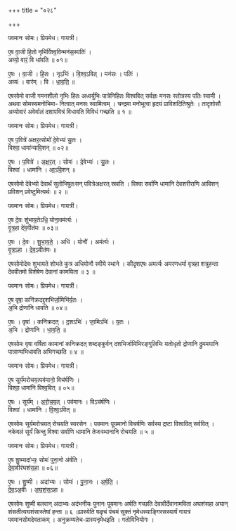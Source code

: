 +++
title = "०२८"

+++


पवमानः सोमः। प्रियमेध। गायत्री।

ए॒ष वा॒जी हि॒तो नृभि॑र्विश्व॒विन्मन॑स॒स्पतिः॑ ।  
अव्यो॒ वारं॒ वि धा॑वति ॥ ०१॥

ए॒षः । वा॒जी । हि॒तः । नृऽभिः॑ । वि॒श्व॒ऽवित् । मन॑सः । पतिः॑ ।  
अव्यः॑ । वार॑म् । वि । धा॒व॒ति॒ ॥

एषसोमो वाजी गमनशीलो नृभिः हितः अध्वर्युभिः पात्रेनिहितः विश्ववित् सर्वज्ञः मनसः स्तोत्रस्य पतिः स्वामी । अथवा सोमस्यमनोभिमा- नित्वात् मनसः स्वामित्वम् । चन्द्रमा मनोभूत्वा हृदयं प्राविशदितिश्रुतेः । तादृशोसौ अव्योवारं अवेर्वालं दशापवित्रं विधावति विविधं गच्छति ॥ १ ॥

पवमानः सोमः। प्रियमेध। गायत्री।

ए॒ष प॒वित्रे॑ अक्षर॒त्सोमो॑ दे॒वेभ्यः॑ सु॒तः ।  
विश्वा॒ धामा॑न्यावि॒शन् ॥ ०२॥

ए॒षः । प॒वित्रे॑ । अ॒क्ष॒र॒त् । सोमः॑ । दे॒वेभ्यः॑ । सु॒तः ।  
विश्वा॑ । धामा॑नि । आ॒ऽवि॒शन् ॥

एषसोमो देवेभ्यो देवार्थं सुतोभिषुतःसन् पवित्रेअक्षरत् स्रवति । विश्वा सर्वाणि धामानि देवशरीराणि आविशन् प्रविशन् प्रवेष्टुमित्यर्थः ॥ २ ॥

पवमानः सोमः। प्रियमेध। गायत्री।

ए॒ष दे॒वः शु॑भाय॒तेऽधि॒ योना॒वम॑र्त्यः ।  
वृ॒त्र॒हा दे॑व॒वीत॑मः ॥ ०३॥

ए॒षः । दे॒वः । शु॒भा॒य॒ते॒ । अधि॑ । योनौ॑ । अम॑र्त्यः ।  
वृ॒त्र॒ऽहा । दे॒व॒ऽवीत॑मः ॥

एषसोमोदेवः शुभायते शोभते कुत्र अधियोनौ स्वीये स्थाने । कीदृशएषः अमर्त्यः अमरणधर्मा वृत्रहा शत्रुहन्ता देववीतमो विशेषेण देवानां कामयिता ॥ ३ ॥

पवमानः सोमः। प्रियमेध। गायत्री।

ए॒ष वृषा॒ कनि॑क्रदद्द॒शभि॑र्जा॒मिभि॑र्य॒तः ।  
अ॒भि द्रोणा॑नि धावति ॥ ०४॥

ए॒षः । वृषा॑ । कनि॑क्रदत् । द॒शऽभिः॑ । जा॒मिऽभिः॑ । य॒तः ।  
अ॒भि । द्रोणा॑नि । धा॒व॒ति॒ ॥

एषसोमः वृषा वर्षिता कामानां कनिक्रदत् शब्दङ्कुर्वन् दशभिर्जामिभिरङ्गुलिभिः यतोधृतो द्रोणानि द्रुममयानि पात्राण्यभिधावति अभिगच्छति ॥ ४ ॥

पवमानः सोमः। प्रियमेध। गायत्री।

ए॒ष सूर्य॑मरोचय॒त्पव॑मानो॒ विच॑र्षणिः ।  
विश्वा॒ धामा॑नि विश्व॒वित् ॥ ०५॥

ए॒षः । सूर्य॑म् । अ॒रो॒च॒य॒त् । पव॑मानः । विऽच॑र्षणिः ।  
विश्वा॑ । धामा॑नि । वि॒श्व॒ऽवित् ॥

एषसोमः सूर्यमरोचयत् रोचयति स्वरसेन । पवमानः पूयमानो विचर्षणिः सर्वस्य द्रष्टा विश्ववित् सर्ववित् । नकेवलं सूर्यं किन्तु विश्वा सर्वाणि धामानि तेजःस्थानानि रोचयति ॥ ५ ॥

पवमानः सोमः। प्रियमेध। गायत्री।

ए॒ष शु॒ष्म्यदा॑भ्यः॒ सोमः॑ पुना॒नो अ॑र्षति ।  
दे॒वा॒वीर॑घशंस॒हा ॥ ०६॥

ए॒षः । शु॒ष्मी । अदा॑भ्यः । सोमः॑ । पु॒ना॒नः । अ॒र्ष॒ति॒ ।  
दे॒व॒ऽअ॒वीः । अ॒घ॒शं॒स॒ऽहा ॥

एषसोमः शुष्मी बलवान् अदाभ्यः अदंभनीयः पुनानः पूयमानः अर्षति गच्छति देवावीर्देवानामविता अघशंसहा अघान् शंसतीत्यघशंसास्तेषां हन्ता ॥ ६ ॥प्रास्येति षळृचं पंचमं सूक्तं नृमेधस्याङ्गिरसस्यार्षं गायत्रं पवमानसोमदेवताकम् । अनुक्रम्यतेच-प्रास्यनृमेधइति । गतोविनियोगः ।
